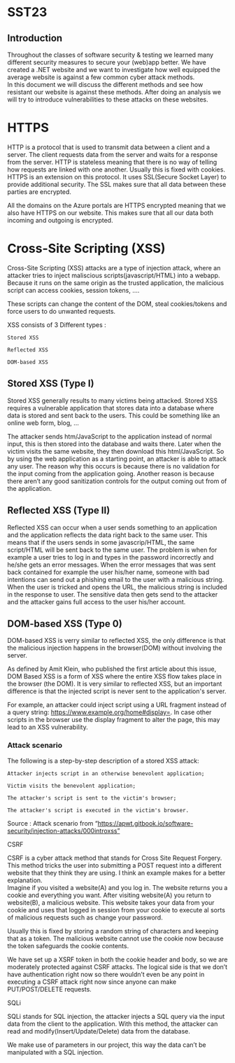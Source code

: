 # SST23
## Introduction 

Throughout the classes of software security & testing we learned many different security measures to secure your (web)app better. We have created a .NET website and we want to investigate how well equipped the average website is against a few common cyber attack methods.  
In this document we will discuss the different methods and see how resistant our website is against these methods. After doing an analysis we will try to introduce vulnerabilities to these attacks on these websites.  


# HTTPS 

HTTP is a protocol that is used to transmit data between a client and a server. The client requests data from the server and waits for a response from the server. HTTP is stateless meaning that there is no way of telling how requests are linked with one another. Usually this is fixed with cookies. 
HTTPS is an extension on this protocol. It uses SSL(Secure Socket Layer) to provide additional security. The SSL makes sure that all data between these parties are encrypted. 

All the domains on the Azure portals are HTTPS encrypted meaning that we also have HTTPS on our website. This makes sure that all our data both incoming and outgoing is encrypted. 

# Cross-Site Scripting (XSS) 

Cross-Site Scripting (XSS) attacks are a type of injection attack, where an attacker tries to inject maliscious scripts(javascript/HTML) into a webapp. Because it runs on the same origin as the trusted application, the malicious script can access cookies, session tokens, ….  

These scripts can change the content of the DOM, steal cookies/tokens and force users to do unwanted requests. 

XSS consists of 3 Different types :  

    Stored XSS 

    Reflected XSS 

    DOM-based XSS 

## Stored XSS (Type I) 

Stored XSS generally results to many victims being attacked. Stored XSS requires a vulnerable application that stores data into a database where data is stored and sent back to the users. This could be something like an online web form, blog, … 

The attacker sends htm/JavaScript to the application instead of normal input, this is then stored into the database and waits there. Later when the victim visits the same website, they then download this html/JavaScript. So by using the web application as a starting point, an attacker is able to attack any user. The reason why this occurs is because there is no validation for the input coming from the application going. Another reason is because there aren’t any good sanitization controls for the output coming out from of the application. 


## Reflected XSS (Type II) 

Reflected XSS can occur when a user sends something to an application and the application reflects the data right back to the same user. This means that if the users sends in some javascrip/HTML, the same script/HTML will be sent back to the same user. The problem is when for example a user tries to log in and types in the password incorrectly and he/she gets an error messages.  When the error messages that was sent back contained for example the user his/her name, someone with bad intentions can send out a phishing email to the user with a malicious string. When the user is tricked and opens the URL, the malicious string is included in the response to user. The sensitive data then gets send to the attacker and the attacker gains full access to the user his/her account. 

## DOM-based XSS (Type 0) 

DOM-based XSS is verry similar to reflected XSS, the only difference is that the malicious injection happens in the browser(DOM) without involving the server.  

As defined by Amit Klein, who published the first article about this issue, DOM Based XSS is a form of XSS where the entire XSS flow takes place in the browser (the DOM). It is very similar to reflected XSS, but an important difference is that the injected script is never sent to the application's server. 

For example, an attacker could inject script using a URL fragment instead of a query string: https://www.example.org/home#display=<script>alert('xss')</script>. In case other scripts in the browser use the display fragment to alter the page, this may lead to an XSS vulnerability. 

### Attack scenario  

The following is a step-by-step description of a stored XSS attack: 

    Attacker injects script in an otherwise benevolent application; 

    Victim visits the benevolent application; 

    The attacker's script is sent to the victim's browser; 

    The attacker's script is executed in the victim's browser. 

 

Source : Attack scenario from “https://apwt.gitbook.io/software-security/injection-attacks/000introxss” 

 

 

 

 

 

 

 

 

CSRF 

CSRF is a cyber attack method that stands for Cross Site Request Forgery. This method tricks the user into submitting a POST request into a different website that they think they are using. I think an example makes for a better explanation.  
Imagine if you visited a website(A) and you log in. The website returns you a cookie and everything you want. After visiting website(A) you return to website(B), a malicious website. This website takes your data from your cookie and uses that logged in session from your cookie to execute al sorts of malicious requests such as change your password. 

Usually this is fixed by storing a random string of characters and keeping that as a token. The malicious website cannot use the cookie now because the token safeguards the cookie contents. 

We have set up a XSRF token in both the cookie header and body, so we are moderately protected against CSRF attacks. The logical side is that we don’t have authentication right now so there wouldn’t even be any point in executing a CSRF attack right now since anyone can make PUT/POST/DELETE requests. 

 

SQLi 

 

SQLi stands for SQL injection, the attacker injects a SQL query via the input data from the client to the application. With this method, the attacker can read and modify(Insert/Update/Delete) data from the database. 

 

We make use of parameters in our project, this way the data can’t be manipulated with a SQL injection.  
